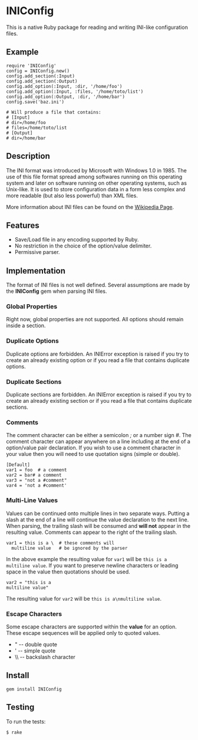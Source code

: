 INIConfig
=========

This is a native Ruby package for reading and writing INI-like configuration
files.


Example
-------

    require 'INIConfig'
    config = INIConfig.new()
    config.add_section(:Input)
    config.add_section(:Output)
    config.add_option(:Input, :dir, '/home/foo')
    config.add_option(:Input, :files, '/home/toto/list')
    config.add_option(:Output, :dir, '/home/bar')
    config.save('baz.ini')

    # Will produce a file that contains:
    # [Input]
    # dir=/home/foo
    # files=/home/toto/list
    # [Output]
    # dir=/home/bar

Description
-----------

The INI format was introduced by Microsoft with Windows 1.0 in 1985. The use
of this file format spread among softwares running on this operating system and
later on software running on other operating systems, such as Unix-like.
It is used to store configuration data in a form less complex and more readable
(but also less powerful) than XML files.

More information about INI files can be found on the [Wikipedia Page](http://en.wikipedia.org/wiki/INI_file).


Features
--------

- Save/Load file in any encoding supported by Ruby.
- No restriction in the choice of the option/value delimiter.
- Permissive parser.


Implementation
--------------

The format of INI files is not well defined. Several assumptions are made by
the **INIConfig** gem when parsing INI files.

### Global Properties

Right now, global properties are not supported. All options should remain
inside a section.

### Duplicate Options

Duplicate options are forbidden. An INIError exception is raised if you try to
create an already existing option or if you read a file that contains duplicate
options.

### Duplicate Sections

Duplicate sections are forbidden. An INIError exception is raised if you try to
create an already existing section or if you read a file that contains duplicate
sections.

### Comments

The comment character can be either a semicolon *;* or a number sign *#*. The
comment character can appear anywhere on a line including at the end of a
option/value pair declaration. If you wish to use a comment character in your
value then you will need to use quotation signs (simple or double).

    [Default]
    var1 = foo  # a comment
    var2 = bar# a comment
    var3 = "not a #comment"
    var4 = 'not a #comment'

### Multi-Line Values

Values can be continued onto multiple lines in two separate ways. Putting a
slash at the end of a line will continue the value declaration to the next
line. When parsing, the trailing slash will be consumed and **will not**
appear in the resulting value. Comments can appear to the right of the
trailing slash.

    var1 = this is a \  # these comments will
      multiline value   # be ignored by the parser

In the above example the resulting value for `var1` will be `this is a
multiline value`. If you want to preserve newline characters or leading space in
the value then quotations should be used.

    var2 = "this is a
    multiline value"

The resulting value for `var2` will be `this is a\nmultiline value`.

### Escape Characters

Some escape characters are supported within the **value** for an option.
These escape sequences will be applied only to quoted values.

* \" -- double quote
* \' -- simple quote
* \\\\ -- backslash character


Install
-------

    gem install INIConfig


Testing
-------

To run the tests:

    $ rake
